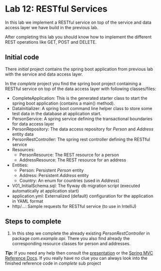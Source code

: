 # Lab 12: RESTful Services
In this lab we implement a RESTful service on top of the service and data access layer we have
build in the previous lab.

After completing this lab you should know how to implement the different REST operations like
GET, POST and DELETE.

## Initial code

There _initial_ project contains the spring boot application from previous lab with the service 
and data access layer. 

In the _complete_ project you find the spring boot project containing a RESTful service on top of 
the data access layer with following classes/files:

* CompleteApplication: This is the generated starter class to start the spring boot application (contains a main() method).
* DataInitializer: A spring boot command line helper class to store some test data in the database at application start.
* PersonService: A spring service defining the transactional boundaries for data access layer
* PersonRepository: The data access repository for *Person* and *Address* entity data
* PersonRestController: The spring rest controller defining the RESTful service
* Resources:
    * PersonResource: The REST resource for a person
    * AddressResource: The REST resource for an address
* Entities:
    * Person: Persistent *Person* entity
    * Address: Persistent *Address* entity
    * Country: An enum for countries (used in *Address*)
* V01_InitialSchema.sql: The flyway db migration script (executed automatically at application start)
* application.yml: Externalized (default) configuration for the application in YAML format
* http/...: Sample requests for RESTful service (to use in IntelliJ)
 
## Steps to complete

1. In this step we complete the already existing *PersonRestController* in package *com.example.api*.
There you also find already the corresponding resource classes for person and addresses.
             
***Tip:***
If you need any help then consult the [presentation](https://andifalk.github.io/spring-basics-training/presentation/index.html) 
or the [Spring MVC Reference Docs](https://docs.spring.io/spring/docs/current/spring-framework-reference/web.html#mvc-controller). 
If you really have no clue you can always look into the finished reference code in _complete_ sub project
